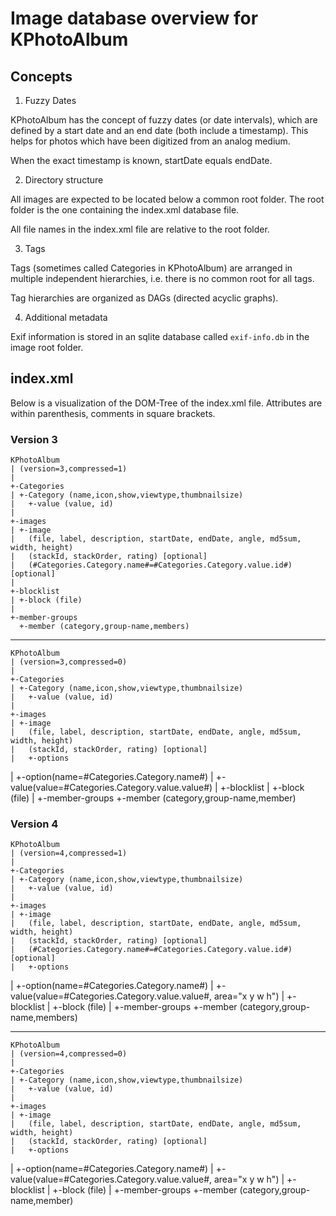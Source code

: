 Image database overview for KPhotoAlbum
=======================================

Concepts
--------

 1) Fuzzy Dates

KPhotoAlbum has the concept of fuzzy dates (or date intervals), which are defined by a start date
and an end date (both include a timestamp). This helps for photos which have been digitized from an
analog medium.

When the exact timestamp is known, startDate equals endDate.


 2) Directory structure

All images are expected to be located below a common root folder. The root folder is the one
containing the index.xml database file.

All file names in the index.xml file are relative to the root folder.


 3) Tags

Tags (sometimes called Categories in KPhotoAlbum) are arranged in multiple independent
hierarchies, i.e. there is no common root for all tags.

Tag hierarchies are organized as DAGs (directed acyclic graphs).


 4) Additional metadata

Exif information is stored in an sqlite database called `exif-info.db` in the image root folder.


index.xml
---------

Below is a visualization of the DOM-Tree of the index.xml file. Attributes are
within parenthesis, comments in square brackets.

### Version 3 ###

	KPhotoAlbum
	| (version=3,compressed=1)
	|
	+-Categories
	| +-Category (name,icon,show,viewtype,thumbnailsize)
	|   +-value (value, id)
	|
	+-images
	| +-image
	|   (file, label, description, startDate, endDate, angle, md5sum, width, height)
	|   (stackId, stackOrder, rating) [optional]
	|   (#Categories.Category.name#=#Categories.Category.value.id#) [optional]
	|
	+-blocklist
	| +-block (file)
	|
	+-member-groups
	  +-member (category,group-name,members)
- - - - - - - -
	KPhotoAlbum
	| (version=3,compressed=0)
	|
	+-Categories
	| +-Category (name,icon,show,viewtype,thumbnailsize)
	|   +-value (value, id)
	|
	+-images
	| +-image
	|   (file, label, description, startDate, endDate, angle, md5sum, width, height)
	|   (stackId, stackOrder, rating) [optional]
	|   +-options
   |     +-option(name=#Categories.Category.name#)
   |       +-value(value=#Categories.Category.value.value#)
	|
	+-blocklist
	| +-block (file)
	|
	+-member-groups
	  +-member (category,group-name,member)


### Version 4 ###

	KPhotoAlbum
	| (version=4,compressed=1)
	|
	+-Categories
	| +-Category (name,icon,show,viewtype,thumbnailsize)
	|   +-value (value, id)
	|
	+-images
	| +-image
	|   (file, label, description, startDate, endDate, angle, md5sum, width, height)
	|   (stackId, stackOrder, rating) [optional]
	|   (#Categories.Category.name#=#Categories.Category.value.id#) [optional]
	|   +-options
   |     +-option(name=#Categories.Category.name#)
   |       +-value(value=#Categories.Category.value.value#, area="x y w h")
	|
	+-blocklist
	| +-block (file)
	|
	+-member-groups
	  +-member (category,group-name,members)

- - - - - - - -
	KPhotoAlbum
	| (version=4,compressed=0)
	|
	+-Categories
	| +-Category (name,icon,show,viewtype,thumbnailsize)
	|   +-value (value, id)
	|
	+-images
	| +-image
	|   (file, label, description, startDate, endDate, angle, md5sum, width, height)
	|   (stackId, stackOrder, rating) [optional]
	|   +-options
   |     +-option(name=#Categories.Category.name#)
   |       +-value(value=#Categories.Category.value.value#, area="x y w h")
	|
	+-blocklist
	| +-block (file)
	|
	+-member-groups
	  +-member (category,group-name,member)
